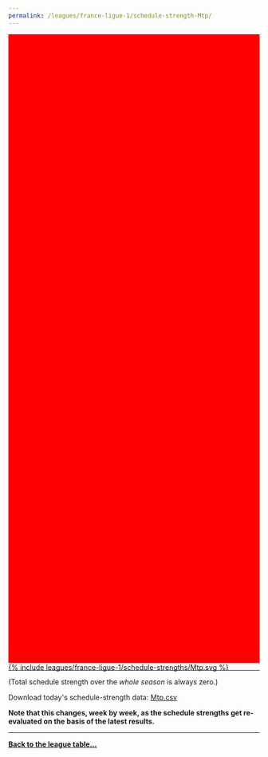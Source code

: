 ```yaml
---
permalink: /leagues/france-ligue-1/schedule-strength-Mtp/
---
```


<style>
.svg-wrap {
    background-color:red;
    height:0;
    padding-top:250%; /* 350px/550px */
    position: relative;
}

svg {
    background-color: white;
    height: 100%;
    display:block;
    width: 100%;
    position: absolute;
    top:0;
    left:0;
}
</style>


<div class="svg-wrap">
{% include leagues/france-ligue-1/schedule-strengths/Mtp.svg %}
</div>

-----

(Total schedule strength over the *whole season* is always zero.)


Download today's schedule-strength data: [Mtp.csv](/assets/leagues/france-ligue-1/2020/schedule-strengths/Mtp.csv)

**Note that this changes, week by week, as the schedule strengths get re-evaluated on the
basis of the latest results.**

-----

[**Back to the league table...**](/leagues/france-ligue-1)


